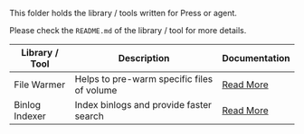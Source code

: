 This folder holds the library / tools written for Press or agent.

Please check the `README.md` of the library / tool for more details.

| Library / Tool | Description                                | Documentation                                   |
| -------------- | ------------------------------------------ | ----------------------------------------------- |
| File Warmer    | Helps to pre-warm specific files of volume | [Read More](./filewarmer/README.md)             |
| Binlog Indexer | Index binlogs and provide faster search    | [Read More](./mariadb_binlog_indexer/README.md) |
